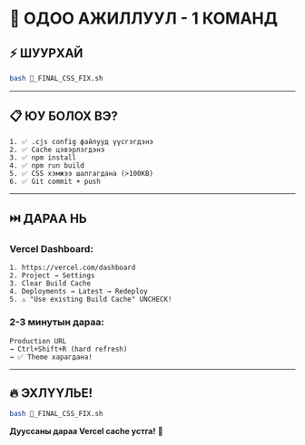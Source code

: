 # 🎯 ОДОО АЖИЛЛУУЛ - 1 КОМАНД

## ⚡ ШУУРХАЙ

```bash
bash 🔴_FINAL_CSS_FIX.sh
```

---

## 📋 ЮУ БОЛОХ ВЭ?

```
1. ✅ .cjs config файлууд үүсгэгдэнэ
2. ✅ Cache цэвэрлэгдэнэ
3. ✅ npm install
4. ✅ npm run build
5. ✅ CSS хэмжээ шалгагдана (>100KB)
6. ✅ Git commit + push
```

---

## ⏭️ ДАРАА НЬ

### Vercel Dashboard:

```
1. https://vercel.com/dashboard
2. Project → Settings
3. Clear Build Cache
4. Deployments → Latest → Redeploy
5. ⚠️ "Use existing Build Cache" UNCHECK!
```

### 2-3 минутын дараа:

```
Production URL
→ Ctrl+Shift+R (hard refresh)
→ ✅ Theme харагдана!
```

---

## 🔥 ЭХЛҮҮЛЬЕ!

```bash
bash 🔴_FINAL_CSS_FIX.sh
```

**Дууссаны дараа Vercel cache устга!** 🚀
